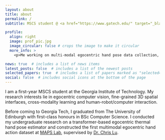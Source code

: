 ```yaml
---
layout: about
title: about
permalink: /
subtitle: MSCS student @ <a href="https://www.gatech.edu/" target="_blank">Georgia Tech</a>

profile:
  align: right
  image: prof_pic.jpg
  image_circular: false # crops the image to make it circular
  more_info: >
    <p>Me working on multi-modal egocentric hand pose data collection, 2023</p>

news: true  # includes a list of news items
latest_posts: false  # includes a list of the newest posts
selected_papers: true  # includes a list of papers marked as "selected={true}"
social: false  # includes social icons at the bottom of the page
---
```


I am a first-year MSCS student at the Georgia Institute of Technology. My research interests lie in egocentric computer vision, fine-grained 3D spatial interfaces, cross-modality learning and human-robot/computer interaction.

Before coming to Georgia Tech, I graduated from The University of Edinburgh with first-class honours in BSc Computer Science. I conducted my undergraduate research on a transformer-based egocentric thermal hand pose estimator and constructed the first multimodal egocentric hand action dataset at <a href="https://maps-lab.github.io/" target="_blank">MAPS Lab</a>, supervised by <a href="https://christopherlu.github.io/" target="_blank">Dr. Chris Lu</a>.